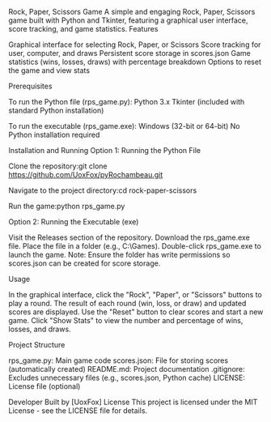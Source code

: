 Rock, Paper, Scissors Game
A simple and engaging Rock, Paper, Scissors game built with Python and Tkinter, featuring a graphical user interface, score tracking, and game statistics.
Features

Graphical interface for selecting Rock, Paper, or Scissors
Score tracking for user, computer, and draws
Persistent score storage in scores.json
Game statistics (wins, losses, draws) with percentage breakdown
Options to reset the game and view stats

Prerequisites

To run the Python file (rps_game.py):
Python 3.x
Tkinter (included with standard Python installation)


To run the executable (rps_game.exe):
Windows (32-bit or 64-bit)
No Python installation required



Installation and Running
Option 1: Running the Python File

Clone the repository:git clone https://github.com/UoxFox/pyRochambeau.git


Navigate to the project directory:cd rock-paper-scissors


Run the game:python rps_game.py



Option 2: Running the Executable (exe)

Visit the Releases section of the repository.
Download the rps_game.exe file.
Place the file in a folder (e.g., C:\Games).
Double-click rps_game.exe to launch the game.
Note: Ensure the folder has write permissions so scores.json can be created for score storage.

Usage

In the graphical interface, click the "Rock", "Paper", or "Scissors" buttons to play a round.
The result of each round (win, loss, or draw) and updated scores are displayed.
Use the "Reset" button to clear scores and start a new game.
Click "Show Stats" to view the number and percentage of wins, losses, and draws.

Project Structure

rps_game.py: Main game code
scores.json: File for storing scores (automatically created)
README.md: Project documentation
.gitignore: Excludes unnecessary files (e.g., scores.json, Python cache)
LICENSE: License file (optional)


Developer
Built by [UoxFox]
License
This project is licensed under the MIT License - see the LICENSE file for details.
